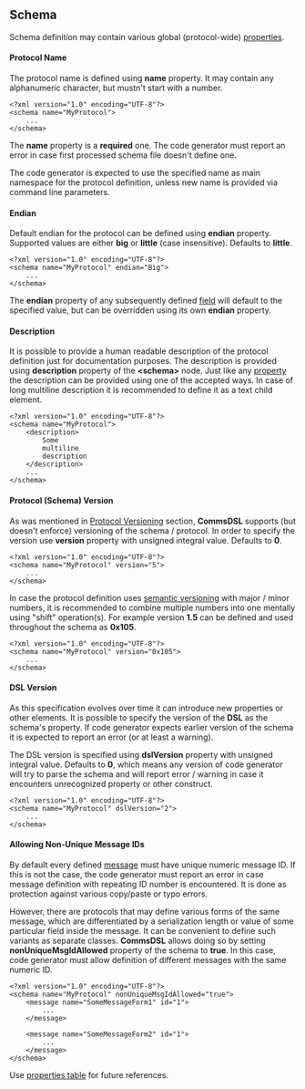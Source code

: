 ## Schema
Schema definition may contain various global (protocol-wide) 
[properties](../intro/properties.md).

#### Protocol Name
The protocol name is defined using **name** property. It may contain any
alphanumeric character, but mustn't start with a number. 
```
<?xml version="1.0" encoding="UTF-8"?>
<schema name="MyProtocol">
    ...
</schema>
```
The **name** property is a **required** one. The code generator must report
an error in case first processed schema file doesn't define one.

The code generator is expected to use the specified name as main namespace
for the protocol definition, unless new name is provided via command line
parameters.

#### Endian
Default endian for the protocol can be defined using **endian** property. Supported
values are either **big** or **little** (case insensitive). Defaults to **little**.
```
<?xml version="1.0" encoding="UTF-8"?>
<schema name="MyProtocol" endian="Big">
    ...
</schema>
```
The **endian** property of any subsequently defined [field](../fields/fields.md) 
will default to the specified value, but can be overridden using
its own **endian** property. 

#### Description
It is possible to provide a human readable description of the protocol definition
just for documentation purposes. The description is provided using **description**
property of the **&lt;schema&gt;** node. Just like any [property](../intro/properties.md)
the description can be provided using one of the accepted ways. In case of
long multiline description it is recommended to define it as a text child element.
```
<?xml version="1.0" encoding="UTF-8"?>
<schema name="MyProtocol">
    <description> 
        Some 
        multiline
        description
    </description>
    ...
</schema>
```

#### Protocol (Schema) Version
As was mentioned in [Protocol Versioning](../intro/protocol_versioning.md) section,
**CommsDSL** supports (but doesn't enforce) versioning of the schema / protocol.
In order to specify the version use **version** property with unsigned integral
value. Defaults to **0**.
```
<?xml version="1.0" encoding="UTF-8"?>
<schema name="MyProtocol" version="5">
    ...
</schema>
```
In case the protocol definition uses [semantic versioning](https://semver.org/) 
with major / minor numbers, it is recommended to combine multiple numbers into one
mentally using "shift" operation(s).
For example version **1.5** can be defined and used throughout the schema as **0x105**.
```
<?xml version="1.0" encoding="UTF-8"?>
<schema name="MyProtocol" version="0x105">
    ...
</schema>
```

#### DSL Version
As this specification evolves over time it can introduce new properties or
other elements. It is possible to specify the version of the **DSL** as the schema's
property. If code generator expects earlier version of the schema it is expected
to report an error (or at least a warning). 

The DSL version is specified using **dslVersion** property with unsigned integral
value. Defaults to **0**, which means any version of code generator will try to
parse the schema and will report error / warning in case it encounters unrecognized
property or other construct.
```
<?xml version="1.0" encoding="UTF-8"?>
<schema name="MyProtocol" dslVersion="2">
    ...
</schema>
```

#### Allowing Non-Unique Message IDs
By default every defined [message](../messages/messages.md) must have unique 
numeric message ID. If this is not the case, the code generator must report an
error in case message definition with repeating ID number is encountered.
It is done as protection against various copy/paste or typo errors. 

However, there are protocols that may define various forms of the same message, 
which are differentiated by a serialization length or value of some particular
field inside the message. It can be convenient to define such variants as separate
classes. **CommsDSL** allows doing so by setting **nonUniqueMsgIdAllowed** property
of the schema to **true**. In this case, code generator must allow definition of
different messages with the same numeric ID.
```
<?xml version="1.0" encoding="UTF-8"?>
<schema name="MyProtocol" nonUniqueMsgIdAllowed="true">
    <message name="SomeMessageForm1" id="1">
        ...
    </message>
    
    <message name="SomeMessageForm2" id="1">
        ...
    </message>    
</schema>
```

Use [properties table](../appendix/schema.md) for future references.
